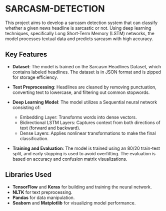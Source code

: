 # SARCASM-DETECTION
This project aims to develop a sarcasm detection system that can classify whether a given news headline is sarcastic or not. Using deep learning techniques, specifically Long Short-Term Memory (LSTM) networks, the model processes textual data and predicts sarcasm with high accuracy.



## Key Features

- **Dataset**: The model is trained on the Sarcasm Headlines Dataset, which contains labeled headlines. The dataset is in JSON format and is zipped for storage efficiency.
  
- **Text Preprocessing**: Headlines are cleaned by removing punctuation, converting text to lowercase, and filtering out common stopwords.

- **Deep Learning Model**: The model utilizes a Sequential neural network consisting of:
  - Embedding Layer: Transforms words into dense vectors.
  - Bidirectional LSTM Layers: Captures context from both directions of text (forward and backward).
  - Dense Layers: Applies nonlinear transformations to make the final classification.

- **Training and Evaluation**: The model is trained using an 80/20 train-test split, and early stopping is used to avoid overfitting. The evaluation is based on accuracy and confusion matrix visualizations.

## Libraries Used

- **TensorFlow** and **Keras** for building and training the neural network.
- **NLTK** for text preprocessing.
- **Pandas** for data manipulation.
- **Seaborn** and **Matplotlib** for visualizing model performance.

